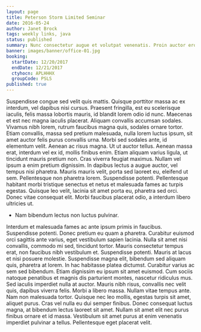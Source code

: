 ```yaml
---
layout: page
title: Peterson Storm Limited Seminar
date: 2016-05-24
author: Janet Brock
tags: weekly links, java
status: published
summary: Nunc consectetur augue et volutpat venenatis. Proin auctor eros eget.
banner: images/banner/office-01.jpg
booking:
  startDate: 12/20/2017
  endDate: 12/21/2017
  ctyhocn: APLHHHX
  groupCode: PSLS
published: true
---
```

Suspendisse congue sed velit quis mattis. Quisque porttitor massa ac ex interdum, vel dapibus nisi cursus. Praesent fringilla, est eu scelerisque iaculis, felis massa lobortis mauris, id blandit lorem odio id nunc. Maecenas et est nec magna iaculis placerat. Aliquam convallis accumsan sodales. Vivamus nibh lorem, rutrum faucibus magna quis, sodales ornare tortor. Etiam convallis, massa sed pretium malesuada, nulla lorem luctus ipsum, sit amet auctor felis purus convallis urna. Morbi sed sodales ante, id elementum velit. Aenean ac risus magna. Ut ut auctor tellus.
Aenean massa erat, interdum vel ex id, mollis finibus enim. Etiam aliquam varius ligula, ut tincidunt mauris pretium non. Cras viverra feugiat maximus. Nullam vel ipsum a enim pretium dignissim. In dapibus lectus a augue auctor, vel tempus nisi pharetra. Mauris mauris velit, porta sed laoreet eu, eleifend ut sem. Pellentesque non pharetra lorem. Suspendisse potenti. Pellentesque habitant morbi tristique senectus et netus et malesuada fames ac turpis egestas. Quisque leo velit, lacinia sit amet porta eu, pharetra sed orci. Donec vitae consequat elit. Morbi faucibus placerat odio, a interdum libero ultricies ut.

* Nam bibendum lectus non luctus pulvinar.

Interdum et malesuada fames ac ante ipsum primis in faucibus. Suspendisse potenti. Donec pretium eu quam a pharetra. Curabitur euismod orci sagittis ante varius, eget vestibulum sapien lacinia. Nulla sit amet nisi convallis, commodo mi sed, tincidunt tortor. Mauris consectetur tempus erat, non faucibus nibh vestibulum et. Suspendisse potenti. Mauris at lacus et nisi posuere molestie. Suspendisse magna elit, bibendum sed aliquam quis, pharetra at lorem. In hac habitasse platea dictumst. Curabitur varius ac sem sed bibendum. Etiam dignissim eu ipsum sit amet euismod. Cum sociis natoque penatibus et magnis dis parturient montes, nascetur ridiculus mus.
Sed iaculis imperdiet nulla at auctor. Mauris nibh risus, convallis nec velit quis, dapibus viverra felis. Morbi a libero massa. Nullam vitae tempus ante. Nam non malesuada tortor. Quisque nec leo mollis, egestas turpis sit amet, aliquet purus. Cras vel nulla eu dui semper finibus. Donec consequat luctus magna, at bibendum lectus laoreet sit amet. Nullam sit amet elit nec purus finibus ornare et id massa. Vestibulum sit amet purus at enim venenatis imperdiet pulvinar a tellus. Pellentesque eget placerat velit.
